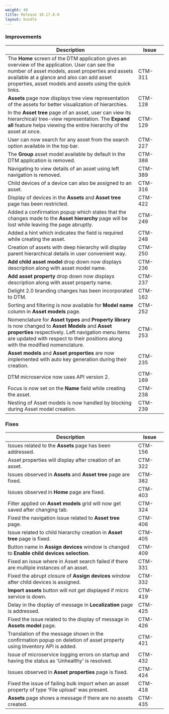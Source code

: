 ```yaml
---
weight: 40
title: Release 10.17.0.0
layout: bundle
---
```


### Improvements

<div><table ><colgroup>
<col style="width: 70%;"><col style="width: 15%;"></colgroup>
<thead><tr>
<th>
Description</th>
<th>
Issue</th>
</tr>
</thead><tbody>

<tr>
<td>The <b>Home</b> screen of the DTM application gives an overview of the application. User can see the number of asset models, asset properties and assets available at a glance and also can add asset properties, asset models and assets using the quick links.
<td>CTM-311</td>
</tr>

<tr>
<td><b>Assets</b> page now displays tree view representation of the assets for better visualization of hierarchies.</td>
<td>CTM-128</td>
</tr>

<tr>
<td>In the <b>Asset tree</b> page of an asset, user can view its hierarchical/ tree-view representation. The <b>Expand all</b> feature helps viewing the entire hierarchy of the asset at once.</td>
<td>CTM-129</td>
</tr>

<tr>
<td>User can now search for any asset from the search option available in the top bar.</td>
<td>CTM-227</td>
</tr>

<tr>
<td>The <b>Group</b> asset model available by default in the DTM application is removed.</td>
<td>CTM-388</td>
</tr

<tr>
<td>Navigating to view details of an asset using left navigation is removed.</td>
<td>CTM-389</td>
</tr

<tr>
<td>Child devices of a device can also be assigned to an asset.</td>
<td>CTM-316</td>
</tr>

<tr>
<td>Display of devices in the <b>Assets</b> and <b> Asset tree</b> page has been restricted.</td>
<td>CTM-422</td>
</tr>

<tr>
<td>Added a confirmation popup which states that the changes made to the <b>Asset hierarchy</b> page will be lost while leaving the page abruptly.</td>
<td>CTM-249</td>
</tr>

<tr>
<td>Added a hint which indicates the field is required while creating the asset.</td>
<td>CTM-248</td>
</tr>

<tr>
<td>Creation of assets with deep hierarchy will display parent hierarchical details in user convenient way.</td>
<td>CTM-250</td>
</tr>

<tr>
<td><b>Add child asset model</b> drop down now displays description along with asset model name.</td>
<td>CTM-236</td>
</tr>

<tr>
<td><b>Add asset property</b> drop down now displays description along with asset property name.</td>
<td>CTM-237</td>
</tr>

<tr>
<td>Delight 2.0 branding changes has been incorporated to DTM.</td>
<td>CTM-162</td>
</tr>

<tr>
<td>Sorting and filtering is now available for <b>Model name</b> column in <b>Asset models</b> page.</td>
<td>CTM-252</td>
</tr>

<tr>
<td>Nomenclature for <b>Asset types</b> and <b>Property library</b> is now changed to <b>Asset Models</b> and <b>Asset properties</b> respectively. Left navigation menu items are updated with respect to their positions along with the modified nomenclature.</td>
<td>CTM-253</td>
</tr>

<tr>
<td><b>Asset models</b> and <b>Asset properties</b> are now implemented with auto key generation during their creation.</td>
<td>CTM-235</td>
</tr>

<tr>
<td>DTM microservice now uses API version 2.</td>
<td>CTM-169</td>
</tr>

<tr>
<td>Focus is now set on the <b>Name</b> field while creating the asset.</td>
<td>CTM-238</td>
</tr>

<tr>
<td>Nesting of Asset models is now handled by blocking during Asset model creation.</td>
<td>CTM-239</td>
</tr>

</tbody></table></div>

### Fixes

<div><table ><colgroup>
<col style="width: 70%;"><col style="width: 15%;"></colgroup>
<thead><tr>
<th>
Description</th>
<th>
Issue</th>
</tr>
</thead><tbody>

<tr>
<td>Issues related to the <b>Assets</b> page has been addressed.</td>
<td>CTM-156</td>
</tr>

<tr>
<td>Asset properties will display after creation of an asset.</td>
<td>CTM-322</td>
</tr>

<tr>
<td>Issues observed in <b>Assets</b> and <b>Asset tree</b> page are fixed.</td>
<td>CTM-382</td>
</tr>

<tr>
<td>Issues observed in <b>Home</b> page are fixed.</td>
<td>CTM-403</td>
</tr>

<tr>
<td>Filter applied on <b>Asset models</b> grid will now get saved after changing tab.</td>
<td>CTM-324</td>
</tr>

<tr>
<td>Fixed the navigation issue related to <b>Asset tree</b> page.</td>
<td>CTM-406</td>
</tr>

<tr>
<td>Issue related to child hierarchy creation in <b>Asset tree</b> page is fixed.</td>
<td>CTM-405</td>
</tr>

<tr>
<td>Button name in <b>Assign devices</b> window is changed to <b>Enable child devices selection</b>.</td>
<td>CTM-409</td>
</tr>

<tr>
<td>Fixed an issue where in Asset search failed if there are multiple instances of an asset.</td>
<td>CTM-331</td>
</tr>

<tr>
<td>Fixed the abrupt closure of <b>Assign devices</b> window after child devices is assigned.</td>
<td>CTM-332</td>
</tr>

<tr>
<td><b>Import assets</b> button will not get displayed if micro service is down.</td>
<td>CTM-419</td>
</tr>

<tr>
<td>Delay in the display of message in <b>Localization</b> page is addressed.</td>
<td>CTM-425</td>
</tr>

<tr>
<td>Fixed the issue related to the display of message in <b>Assets model</b> page.</td>
<td>CTM-426</td>
</tr>

<tr>
<td>Translation of the message shown in the confirmation popup on deletion of asset property using Inventory API is added.</td>
<td>CTM-421</td>
</tr>

<tr>
<td>Issue of microservice logging errors on startup and having the status as 'Unhealthy' is resolved.</td>
<td>CTM-432</td>
</tr>

<tr>
<td>Issues observed in <b>Asset properties</b> page is fixed.</td>
<td>CTM-424</td>
</tr>

<tr>
<td>Fixed the issue of failing bulk import when an asset property of type 'File upload' was present.</td>
<td>CTM-418</td>
</tr>

<tr>
<td><b>Assets</b> page shows a message if there are no assets created.</td>
<td>CTM-435</td>
</tr>

</tbody></table></div>
